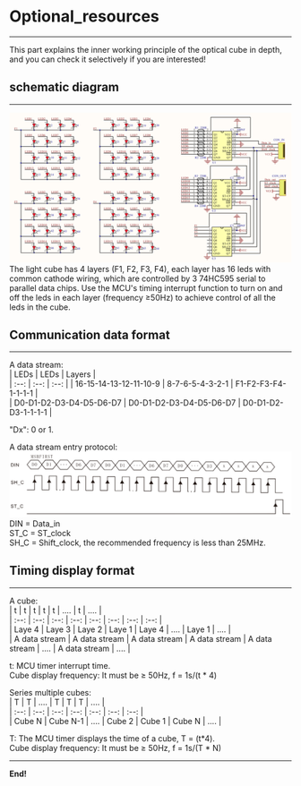 # Optional_resources  
--------------------   
This part explains the inner working principle of the optical cube in depth, and you can check it selectively if you are interested!      

## schematic diagram
--------------------    
![Img](./optional_img/1img.png)     
The light cube has 4 layers (F1, F2, F3, F4), each layer has 16 leds with common cathode wiring, which are controlled by 3 74HC595 serial to parallel data chips. Use the MCU's timing interrupt function to turn on and off the leds in each layer (frequency ≥50Hz) to achieve control of all the leds in the cube.    

## Communication data format
----------------------------   
A data stream:   
| LEDs | LEDs | Layers |  
| :--: | :--: |  :--:  | 
| 16-15-14-13-12-11-10-9 | 8-7-6-5-4-3-2-1 | F1-F2-F3-F4-1-1-1-1 |   
| D0-D1-D2-D3-D4-D5-D6-D7 | D0-D1-D2-D3-D4-D5-D6-D7 | D0-D1-D2-D3-1-1-1-1 |  

"Dx": 0 or 1.  

A data stream entry protocol:  
![Img](./optional_img/2img.png)  
DIN  = Data_in  
ST_C = ST_clock  
SH_C = Shift_clock, the recommended frequency is less than 25MHz.  

## Timing display format
------------------------  
A cube:  
|      t        |      t        |      t        |      t        |      t        |      ....     |      t        |      ....     |  
|     :--:      |     :--:      |     :--:      |     :--:      |     :--:      |      :--:     |     :--:      |      :--:     |  
|    Laye 4     |    Laye 3     |    Laye 2     |    Laye 1     |    Laye 4     |      ....     |    Laye 1     |      ....     |  
| A data stream | A data stream | A data stream | A data stream | A data stream |      ....     | A data stream |      ....     |  

t: MCU timer interrupt time.  
Cube display frequency: It must be ≥ 50Hz, f = 1s/(t \* 4)  

Series multiple cubes:   
|      T        |      T        |     ....      |      T        |      T        |       T       |      ....     |  
|     :--:      |     :--:      |     :--:      |     :--:      |     :--:      |      :--:     |      :--:     |  
|    Cube N     |   Cube N-1    |     ....      |    Cube 2     |    Cube 1     |     Cube N    |      ....     |  

T: The MCU timer displays the time of a cube, T = (t\*4).  
Cube display frequency: It must be ≥ 50Hz, f = 1s/(T \* N)   

--------
**End!**    

